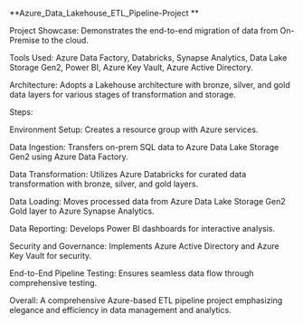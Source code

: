 **Azure_Data_Lakehouse_ETL_Pipeline-Project
**

Project Showcase: Demonstrates the end-to-end migration of data from On-Premise to the cloud.


Tools Used: Azure Data Factory,
            Databricks,
            Synapse Analytics,
            Data Lake Storage Gen2,
            Power BI,
            Azure Key Vault,
            Azure Active Directory.



Architecture: Adopts a Lakehouse architecture with bronze, silver, and gold data layers for various stages of transformation and storage.


Steps:

Environment Setup: Creates a resource group with Azure services.

Data Ingestion: Transfers on-prem SQL data to Azure Data Lake Storage Gen2 using Azure Data Factory.

Data Transformation: Utilizes Azure Databricks for curated data transformation with bronze, silver, and gold layers.

Data Loading: Moves processed data from Azure Data Lake Storage Gen2 Gold layer to Azure Synapse Analytics.

Data Reporting: Develops Power BI dashboards for interactive analysis.

Security and Governance: Implements Azure Active Directory and Azure Key Vault for security.

End-to-End Pipeline Testing: Ensures seamless data flow through comprehensive testing.

Overall: A comprehensive Azure-based ETL pipeline project emphasizing elegance and efficiency in data management and analytics.



